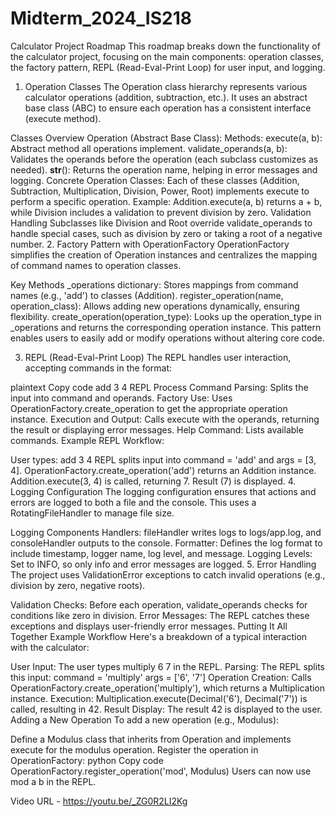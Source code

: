 # Midterm_2024_IS218
Calculator Project Roadmap
This roadmap breaks down the functionality of the calculator project, focusing on the main components: operation classes, the factory pattern, REPL (Read-Eval-Print Loop) for user input, and logging.

1. Operation Classes
The Operation class hierarchy represents various calculator operations (addition, subtraction, etc.). It uses an abstract base class (ABC) to ensure each operation has a consistent interface (execute method).

Classes Overview
Operation (Abstract Base Class):
Methods:
execute(a, b): Abstract method all operations implement.
validate_operands(a, b): Validates the operands before the operation (each subclass customizes as needed).
__str__(): Returns the operation name, helping in error messages and logging.
Concrete Operation Classes:
Each of these classes (Addition, Subtraction, Multiplication, Division, Power, Root) implements execute to perform a specific operation.
Example: Addition.execute(a, b) returns a + b, while Division includes a validation to prevent division by zero.
Validation Handling
Subclasses like Division and Root override validate_operands to handle special cases, such as division by zero or taking a root of a negative number.
2. Factory Pattern with OperationFactory
OperationFactory simplifies the creation of Operation instances and centralizes the mapping of command names to operation classes.

Key Methods
_operations dictionary: Stores mappings from command names (e.g., 'add') to classes (Addition).
register_operation(name, operation_class): Allows adding new operations dynamically, ensuring flexibility.
create_operation(operation_type): Looks up the operation_type in _operations and returns the corresponding operation instance.
This pattern enables users to easily add or modify operations without altering core code.

3. REPL (Read-Eval-Print Loop)
The REPL handles user interaction, accepting commands in the format:

plaintext
Copy code
add 3 4
REPL Process
Command Parsing: Splits the input into command and operands.
Factory Use: Uses OperationFactory.create_operation to get the appropriate operation instance.
Execution and Output: Calls execute with the operands, returning the result or displaying error messages.
Help Command: Lists available commands.
Example REPL Workflow:

User types: add 3 4
REPL splits input into command = 'add' and args = [3, 4].
OperationFactory.create_operation('add') returns an Addition instance.
Addition.execute(3, 4) is called, returning 7.
Result (7) is displayed.
4. Logging Configuration
The logging configuration ensures that actions and errors are logged to both a file and the console. This uses a RotatingFileHandler to manage file size.

Logging Components
Handlers: fileHandler writes logs to logs/app.log, and consoleHandler outputs to the console.
Formatter: Defines the log format to include timestamp, logger name, log level, and message.
Logging Levels: Set to INFO, so only info and error messages are logged.
5. Error Handling
The project uses ValidationError exceptions to catch invalid operations (e.g., division by zero, negative roots).

Validation Checks: Before each operation, validate_operands checks for conditions like zero in division.
Error Messages: The REPL catches these exceptions and displays user-friendly error messages.
Putting It All Together
Example Workflow
Here's a breakdown of a typical interaction with the calculator:

User Input: The user types multiply 6 7 in the REPL.
Parsing: The REPL splits this input:
command = 'multiply'
args = ['6', '7']
Operation Creation:
Calls OperationFactory.create_operation('multiply'), which returns a Multiplication instance.
Execution:
Multiplication.execute(Decimal('6'), Decimal('7')) is called, resulting in 42.
Result Display: The result 42 is displayed to the user.
Adding a New Operation
To add a new operation (e.g., Modulus):

Define a Modulus class that inherits from Operation and implements execute for the modulus operation.
Register the operation in OperationFactory:
python
Copy code
OperationFactory.register_operation('mod', Modulus)
Users can now use mod a b in the REPL.

Video
URL - https://youtu.be/_ZG0R2LI2Kg
